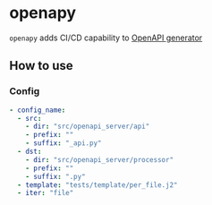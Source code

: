 # openapy

`openapy` adds CI/CD capability to [OpenAPI generator](https://github.com/OpenAPITools/openapi-generator)


## How to use

### Config



```yml
- config_name:
  - src:
    - dir: "src/openapi_server/api"
    - prefix: ""
    - suffix: "_api.py"
  - dst:
    - dir: "src/openapi_server/processor"
    - prefix: ""
    - suffix: ".py"
  - template: "tests/template/per_file.j2"
  - iter: "file"
```
